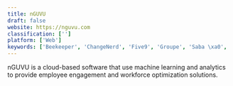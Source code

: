 ```yaml
---
title: nGUVU
draft: false 
website: https://nguvu.com
classification: ['']
platform: ['Web']
keywords: ['Beekeeper', 'ChangeNerd', 'Five9', 'Groupe', 'Saba \xa0', 'Service', 'WorkFusion']
---
```

nGUVU is a cloud-based software that use machine learning and analytics to provide employee engagement and workforce optimization solutions.